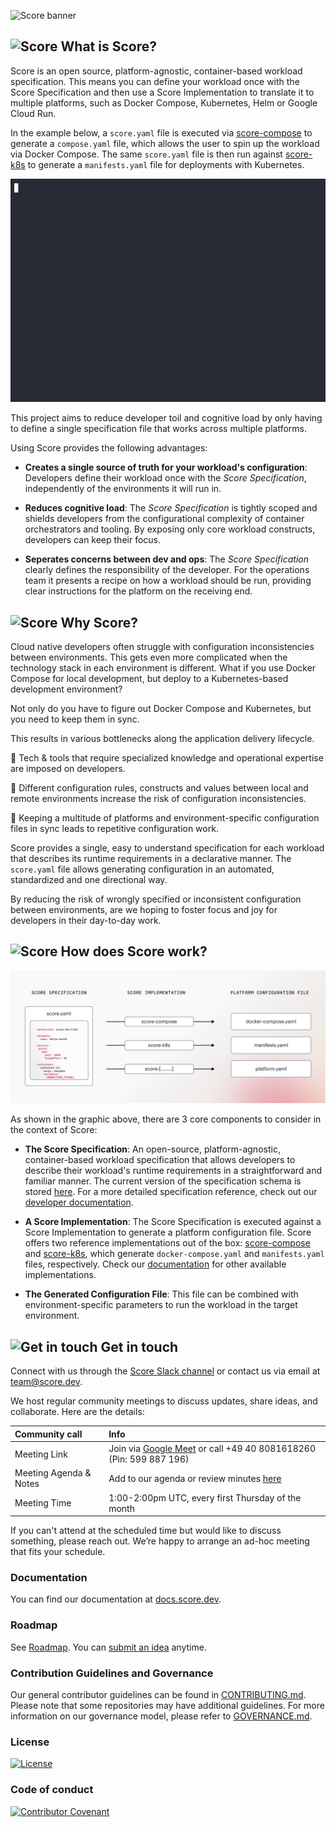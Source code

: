 ![Score banner](/docs/images/banner.png)

## ![Score](/docs/images/logo.svg) What is Score?

Score is an open source, platform-agnostic, container-based workload specification. This means you can define your workload once with the Score Specification and then use a Score Implementation to translate it to multiple platforms, such as Docker Compose, Kubernetes, Helm or Google Cloud Run.

In the example below, a `score.yaml` file is executed via [score-compose](https://github.com/score-spec/score-compose) to generate a `compose.yaml` file, which allows the user to spin up the workload via Docker Compose. The same `score.yaml` file is then run against [score-k8s](https://github.com/score-spec/score-k8s) to generate a `manifests.yaml` file for deployments with Kubernetes.

![demo.gif](/docs/images/demo.gif)

This project aims to reduce developer toil and cognitive load by only having to define a single specification file that works across multiple platforms.

Using Score provides the following advantages:

- **Creates a single source of truth for your workload's configuration**: Developers define their workload once with the _Score Specification_, independently of the environments it will run in.

- **Reduces cognitive load**: The _Score Specification_ is tightly scoped and shields developers from the configurational complexity of container orchestrators and tooling. By exposing only core workload constructs, developers can keep their focus.

- **Seperates concerns between dev and ops**: The _Score Specification_ clearly defines the responsibility of the developer. For the operations team it presents a recipe on how a workload should be run, providing clear instructions for the platform on the receiving end.

## ![Score](/docs/images/logo.svg) Why Score?

Cloud native developers often struggle with configuration inconsistencies between environments. This gets even more complicated when the technology stack in each environment is different. What if you use Docker Compose for local development, but deploy to a Kubernetes-based development environment?

Not only do you have to figure out Docker Compose and Kubernetes, but you need to keep them in sync.

This results in various bottlenecks along the application delivery lifecycle.

🎵 Tech & tools that require specialized knowledge and operational expertise are imposed on developers.

🎵 Different configuration rules, constructs and values between local and remote environments increase the risk of configuration inconsistencies.

🎵 Keeping a multitude of platforms and environment-specific configuration files in sync leads to repetitive configuration work.

Score provides a single, easy to understand specification for each workload that describes its runtime requirements in a declarative manner. The `score.yaml` file allows generating configuration in an automated, standardized and one directional way.

By reducing the risk of wrongly specified or inconsistent configuration between environments, are we hoping to foster focus and joy for developers in their day-to-day work.

## ![Score](/docs/images/logo.svg) How does Score work?

![how-score-works](/docs/images/how-score-works.png)

As shown in the graphic above, there are 3 core components to consider in the context of Score:

* **The Score Specification**: An open-source, platform-agnostic, container-based workload specification that allows developers to describe their workload's runtime requirements in a straightforward and familiar manner. The current version of the specification schema is stored [here](https://github.com/score-spec/schema/blob/main/score-v1b1.json). For a more detailed specification reference, check out our [developer documentation](https://docs.score.dev/docs/score-specification/score-spec-reference/).

* **A Score Implementation**: The Score Specification is executed against a Score Implementation to generate a platform configuration file. Score offers two reference implementations out of the box: [score-compose](https://github.com/score-spec/score-compose) and [score-k8s](https://github.com/score-spec/score-k8s), which generate `docker-compose.yaml` and `manifests.yaml` files, respectively. Check our [documentation](https://docs.score.dev/docs/score-implementation/other/) for other available implementations.

* **The Generated Configuration File**: This file can be combined with environment-specific parameters to run the workload in the target environment.

## ![Get in touch](/docs/images/get-involved.svg) Get in touch

Connect with us through the [Score Slack channel](https://join.slack.com/t/scorecommunity/shared_invite/zt-2a0x563j7-i1vZOK2Yg2o4TwCM1irIuA) or contact us via email at team@score.dev.

We host regular community meetings to discuss updates, share ideas, and collaborate. Here are the details:

| Community call | Info |
|:-----------|:------------|
| Meeting Link | Join via [Google Meet](https://meet.google.com/znt-usdc-hzs) or call +49 40 8081618260 (Pin: 599 887 196)
| Meeting Agenda & Notes | Add to our agenda or review minutes [here](https://github.com/score-spec/spec/discussions/categories/community-meetings)
| Meeting Time | 1:00-2:00pm UTC, every first Thursday of the month

If you can't attend at the scheduled time but would like to discuss something, please reach out. We’re happy to arrange an ad-hoc meeting that fits your schedule.

### Documentation

You can find our documentation at [docs.score.dev](https://docs.score.dev/docs/).

### Roadmap

See [Roadmap](roadmap.md). You can [submit an idea](https://github.com/score-spec/spec/issues/new) anytime.

### Contribution Guidelines and Governance

Our general contributor guidelines can be found in [CONTRIBUTING.md](CONTRIBUTING.md). Please note that some repositories may have additional guidelines. For more information on our governance model, please refer to [GOVERNANCE.md](GOVERNANCE.md).

### License

[![License](https://img.shields.io/badge/License-Apache_2.0-blue.svg)](https://opensource.org/licenses/Apache-2.0)

### Code of conduct

[![Contributor Covenant](https://img.shields.io/badge/Contributor%20Covenant-2.1-4baaaa.svg)](CODE_OF_CONDUCT.md)
